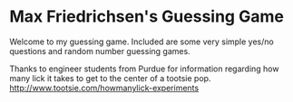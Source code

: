 Max Friedrichsen's Guessing Game
=================================

Welcome to my guessing game. Included are some very simple yes/no questions and random number guessing games.


Thanks to engineer students from Purdue for information regarding how many lick it takes to get to the center of a tootsie pop.
http://www.tootsie.com/howmanylick-experiments
